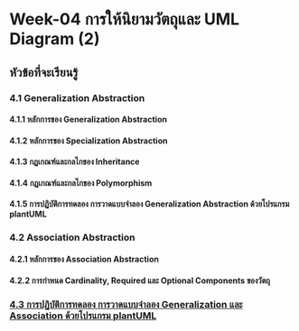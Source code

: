 # Week-04 การให้นิยามวัตถุและ UML Diagram (2)

## หัวข้อที่จะเรียนรู้

### 4.1 Generalization Abstraction

#### 4.1.1 หลักการของ Generalization Abstraction

#### 4.1.2 หลักการของ Specialization Abstraction

#### 4.1.3 กฏเกณฑ์และกลไกของ Inheritance

#### 4.1.4 กฏเกณฑ์และกลไกของ Polymorphism

#### 4.1.5 การปฏิบัติการทดลอง  การวาดแบบจำลอง Generalization Abstraction ด้วยโปรแกรม plantUML

###  4.2 Association Abstraction

#### 4.2.1 หลักการของ Association Abstraction

#### 4.2.2 การกำหนด Cardinality, Required และ Optional Components  ของวัตถุ

### [4.3 การปฏิบัติการทดลอง การวาดแบบจำลอง Generalization และ Association ด้วยโปรแกรม plantUML](./Week04-lab-part-01.md)

